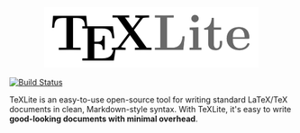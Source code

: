 <p align="center">
  <img src="docs/images/texlite.png" />
</p>

[![Build Status](https://travis-ci.org/lucrae/texlite.svg?branch=master)](https://travis-ci.org/lucrae/texlite)

TeXLite is an easy-to-use open-source tool for writing standard LaTeX/TeX documents in clean, Markdown-style syntax. With TeXLite, it's easy to write **good-looking documents with minimal overhead**.